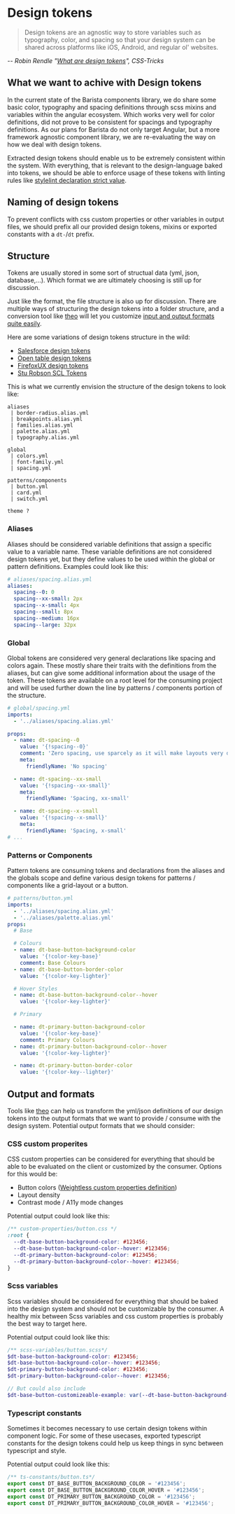 # Design tokens

> Design tokens are an agnostic way to store variables such as typography,
> color, and spacing so that your design system can be shared across platforms
> like iOS, Android, and regular ol' websites.

-- <cite>Robin Rendle "[What are design tokens]", CSS-Tricks</cite>

## What we want to achive with Design tokens

In the current state of the Barista components library, we do share some basic
color, typography and spacing definitions through scss mixins and variables
within the angular ecosystem. Which works very well for color definitions, did
not prove to be consistent for spacings and typography definitions. As our plans
for Barista do not only target Angular, but a more framework agnostic component
library, we are re-evaluating the way on how we deal with design tokens.

Extracted design tokens should enable us to be extremely consistent within the
system. With everything, that is relevant to the design-language baked into
tokens, we should be able to enforce usage of these tokens with linting rules
like [stylelint declaration strict value].

## Naming of design tokens

To prevent conflicts with css custom properties or other variables in output
files, we should prefix all our provided design tokens, mixins or exported
constants with a `dt-`/`dt` prefix.

## Structure

Tokens are usually stored in some sort of structual data (yml, json,
database,...). Which format we are ultimately choosing is still up for
discussion.

Just like the format, the file structure is also up for discussion. There are
multiple ways of structuring the design tokens into a folder structure, and a
conversion tool like [theo] will let you customize
[input and output formats quite easily](#output-and-formats).

Here are some variations of design tokens structure in the wild:

- [Salesforce design tokens]
- [Open table design tokens]
- [FirefoxUX design tokens]
- [Stu Robson SCL Tokens]

This is what we currently envision the structure of the design tokens to look
like:

```
aliases
 | border-radius.alias.yml
 | breakpoints.alias.yml
 | families.alias.yml
 | palette.alias.yml
 | typography.alias.yml

global
 | colors.yml
 | font-family.yml
 | spacing.yml

patterns/components
 | button.yml
 | card.yml
 | switch.yml

theme ?
```

### Aliases

Aliases should be considered variable definitions that assign a specific value
to a variable name. These variable definitions are not considered design tokens
yet, but they define values to be used within the global or pattern definitions.
Examples could look like this:

```yml
# aliases/spacing.alias.yml
aliases:
  spacing--0: 0
  spacing--xx-small: 2px
  spacing--x-small: 4px
  spacing--small: 8px
  spacing--medium: 16px
  spacing--large: 32px
```

### Global

Global tokens are considered very general declarations like spacing and colors
again. These mostly share their traits with the definitions from the aliases,
but can give some additional information about the usage of the token. These
tokens are available on a root level for the consuming project and will be used
further down the line by patterns / components portion of the structure.

```yml
# global/spacing.yml
imports:
  - '../aliases/spacing.alias.yml'

props:
  - name: dt-spacing--0
    value: '{!spacing--0}'
    comment: 'Zero spacing, use sparcely as it will make layouts very dense'
    meta:
      friendlyName: 'No spacing'

  - name: dt-spacing--xx-small
    value: '{!spacing--xx-small}'
    meta:
      friendlyName: 'Spacing, xx-small'

  - name: dt-spacing--x-small
    value: '{!spacing--x-small}'
    meta:
      friendlyName: 'Spacing, x-small'
# ...
```

### Patterns or Components

Pattern tokens are consuming tokens and declarations from the aliases and the
globals scope and define various design tokens for patterns / components like a
grid-layout or a button.

```yml
# patterns/button.yml
imports:
  - '../aliases/spacing.alias.yml'
  - '../aliases/palette.alias.yml'
props:
  # Base

  # Colours
  - name: dt-base-button-background-color
    value: '{!color-key-base}'
    comment: Base Colours
  - name: dt-base-button-border-color
    value: '{!color-key-lighter}'

  # Hover Styles
  - name: dt-base-button-background-color--hover
    value: '{!color-key-lighter}'

  # Primary

  - name: dt-primary-button-background-color
    value: '{!color-key-base}'
    comment: Primary Colours
  - name: dt-primary-button-background-color--hover
    value: '{!color-key-lighter}'

  - name: dt-primary-button-border-color
    value: '{!color-key--lighter}'
```

## Output and formats

Tools like [theo] can help us transform the yml/json definitions of our design
tokens into the output formats that we want to provide / consume with the design
system. Potential output formats that we should consider:

### CSS custom properites

CSS custom properties can be considered for everything that should be able to be
evaluated on the client or customized by the consumer. Options for this would
be:

- Button colors ([Weightless custom properties definition])
- Layout density
- Contrast mode / A11y mode changes

Potential output could look like this:

```css
/** custom-properties/button.css */
:root {
  --dt-base-button-background-color: #123456;
  --dt-base-button-background-color--hover: #123456;
  --dt-primary-button-background-color: #123456;
  --dt-primary-button-background-color--hover: #123456;
}
```

### Scss variables

Scss variables should be considered for everything that should be baked into the
design system and should not be customizable by the consumer. A healthy mix
between Scss variables and css custom properties is probably the best way to
target here.

Potential output could look like this:

```scss
/** scss-variables/button.scss*/
$dt-base-button-background-color: #123456;
$dt-base-button-background-color--hover: #123456;
$dt-primary-button-background-color: #123456;
$dt-primary-button-background-color--hover: #123456;

// But could also include
$dt-base-button-customizeable-example: var(--dt-base-button-background-color);
```

### Typescript constants

Sometimes it becomes necessary to use certain design tokens within component
logic. For some of these usecases, exported typescript constants for the design
tokens could help us keep things in sync between typescript and style.

Potential output could look like this:

```ts
/** ts-constants/button.ts*/
export const DT_BASE_BUTTON_BACKGROUND_COLOR = '#123456';
export const DT_BASE_BUTTON_BACKGROUND_COLOR_HOVER = '#123456';
export const DT_PRIMARY_BUTTON_BACKGROUND_COLOR = '#123456';
export const DT_PRIMARY_BUTTON_BACKGROUND_COLOR_HOVER = '#123456';
```

[what are design tokens]: https://css-tricks.com/what-are-design-tokens/
[theo]: https://github.com/salesforce-ux/theo
[stylelint declaration strict value]:
  https://github.com/AndyOGo/stylelint-declaration-strict-value
[stu robson scl tokens]:
  https://github.com/sturobson/SCL/tree/b22d4dfc6998a91c50d241ecc6ad379718571953/Design-Tokens
[salesforce design tokens]:
  https://github.com/salesforce-ux/design-system/tree/master/design-tokens
[open table design tokens]:
  https://github.com/opentable/design-tokens/tree/master/OTKit
[firefoxux design tokens]: https://github.com/FirefoxUX/design-tokens
[weightless custom properties definition]:
  https://github.com/andreasbm/weightless/blob/6c7965981752e85206d9da459110b2dddeecf9ec/src/lib/button/button.ts#L23-L46
